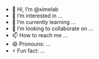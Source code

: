- 👋 Hi, I’m @ximelab
- 👀 I’m interested in ...
- 🌱 I’m currently learning ...
- 💞️ I’m looking to collaborate on ...
- 📫 How to reach me ...
- 😄 Pronouns: ...
- ⚡ Fun fact: ...

<!---
ximelab/ximelab is a ✨ special ✨ repository because its `README.md` (this file) appears on your GitHub profile.
You can click the Preview link to take a look at your changes.
--->
